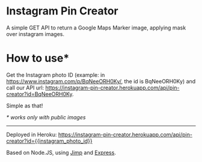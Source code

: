 # Instagram Pin Creator

A simple GET API to return a Google Maps Marker image, applying mask over instagram images.

# How to use\*

Get the Instagram photo ID (example: in https://www.instagram.com/p/BqNeeORH0Ky/, the id is BqNeeORH0Ky) and call our API url: https://instagram-pin-creator.herokuapp.com/api/pin-creator?id=BqNeeORH0Ky.

Simple as that!

_\* works only with public images_

---

Deployed in Heroku: https://instagram-pin-creator.herokuapp.com/api/pin-creator?id={{instagram_photo_id}}

Based on Node.JS, using [Jimp](https://github.com/oliver-moran/jimp) and [Express](https://github.com/expressjs/express).
